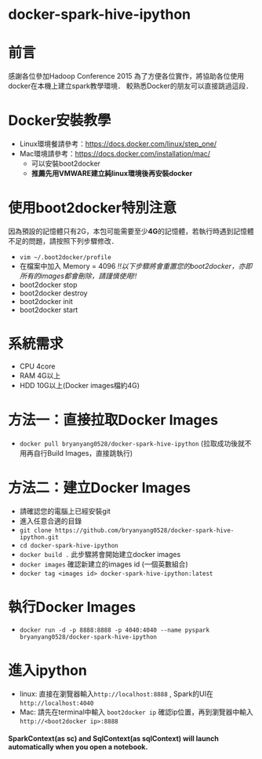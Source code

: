 # docker-spark-hive-ipython
# 前言

感謝各位參加Hadoop Conference 2015
為了方便各位實作，將協助各位使用docker在本機上建立spark教學環境．
較熟悉Docker的朋友可以直接跳過這段．

# Docker安裝教學

- Linux環境餐請參考：https://docs.docker.com/linux/step_one/
- Mac環境請參考：https://docs.docker.com/installation/mac/
  - 可以安裝boot2docker
  - **推薦先用VMWARE建立純linux環境後再安裝docker**

# 使用boot2docker特別注意
因為預設的記憶體只有2G，本包可能需要至少**4G**的記憶體，若執行時遇到記憶體不足的問題，請按照下列步驟修改．
- `vim ~/.boot2docker/profile`
- 在檔案中加入 Memory = 4096
*!!以下步驟將會重置您的boot2docker，亦即所有的images都會刪除，請謹慎使用!!*
- boot2docker stop
- boot2docker destroy
- boot2docker init
- boot2docker start

# 系統需求
- CPU 4core
- RAM 4G以上
- HDD 10G以上(Docker images檔約4G)

# 方法一：直接拉取Docker Images

- `docker pull bryanyang0528/docker-spark-hive-ipython`
(拉取成功後就不用再自行Build Images，直接跳執行)

# 方法二：建立Docker Images

- 請確認您的電腦上已經安裝git
- 進入任意合適的目錄
- `git clone https://github.com/bryanyang0528/docker-spark-hive-ipython.git`
- `cd docker-spark-hive-ipython`
- `docker build .`  此步驟將會開始建立docker images
- `docker images`   確認新建立的images id (一個英數組合)
- `docker tag <images id> docker-spark-hive-ipython:latest`

# 執行Docker Images

- `docker run -d -p 8888:8888 -p 4040:4040 --name pyspark bryanyang0528/docker-spark-hive-ipython`

# 進入ipython

- linux: 直接在瀏覽器輸入`http://localhost:8888` , Spark的UI在`http://localhost:4040`
- Mac: 請先在terminal中輸入 `boot2docker ip` 確認ip位置，再到瀏覽器中輸入`http://<boot2docker ip>:8888`

#### SparkContext(as sc) and SqlContext(as sqlContext) will launch automatically when you open a notebook.
